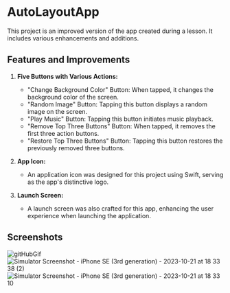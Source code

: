 # AutoLayoutApp

This project is an improved version of the app created during a lesson. It includes various enhancements and additions. 

## Features and Improvements

1. **Five Buttons with Various Actions:**
   - "Change Background Color" Button: When tapped, it changes the background color of the screen.
   - "Random Image" Button: Tapping this button displays a random image on the screen.
   - "Play Music" Button: Tapping this button initiates music playback.
   - "Remove Top Three Buttons" Button: When tapped, it removes the first three action buttons.
   - "Restore Top Three Buttons" Button: Tapping this button restores the previously removed three buttons.

2. **App Icon:**
   - An application icon was designed for this project using Swift, serving as the app's distinctive logo.

3. **Launch Screen:**
   - A launch screen was also crafted for this app, enhancing the user experience when launching the application.

## Screenshots

![gitHubGif](https://github.com/StasyaOmak/AutoLayoutApp/assets/127408467/0fe426d6-7d08-480a-99cd-8946f58dfe7b) ![Simulator Screenshot - iPhone SE (3rd generation) - 2023-10-21 at 18 33 38 (2)](https://github.com/StasyaOmak/AutoLayoutApp/assets/127408467/3ebf6b58-0db3-46af-8821-9c8fddc5cbd0) ![Simulator Screenshot - iPhone SE (3rd generation) - 2023-10-21 at 18 33 10](https://github.com/StasyaOmak/AutoLayoutApp/assets/127408467/e86f3b95-3e58-4e3e-b104-8ab3b305d190)
